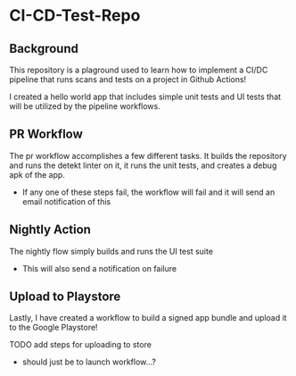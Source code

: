 # CI-CD-Test-Repo

## Background
This repository is a plaground used to learn how to implement a CI/DC pipeline that runs scans and tests on a project in Github Actions!

I created a hello world app that includes simple unit tests and UI tests that will be utilized by the pipeline workflows.

## PR Workflow
The pr workflow accomplishes a few different tasks. It builds the repository and runs the detekt linter on it, it runs the unit tests, and creates a debug apk of the app.
- If any one of these steps fail, the workflow will fail and it will send an email notification of this

## Nightly Action
The nightly flow simply builds and runs the UI test suite
- This will also send a notification on failure

## Upload to Playstore
Lastly, I have created a workflow to build a signed app bundle and upload it to the Google Playstore!

TODO add steps for uploading to store
- should just be to launch workflow...?
